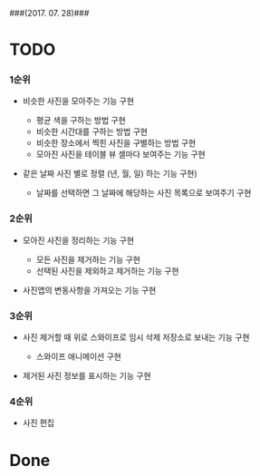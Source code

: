 ###(2017. 07. 28)###

# TODO 

### 1순위

* 비슷한 사진을 모아주는 기능 구현
    * 평균 색을 구하는 방법 구현
    * 비슷한 시간대를 구하는 방법 구현
    * 비슷한 장소에서 찍힌 사진을 구별하는 방법 구현
    * 모아진 사진을 테이블 뷰 셀마다 보여주는 기능 구현

* 같은 날짜 사진 별로 정렬 (년, 월, 일) 하는 기능 구현)
    * 날짜를 선택하면 그 날짜에 해당하는 사진 목록으로 보여주기 구현

### 2순위

* 모아진 사진을 정리하는 기능 구현
    * 모든 사진을 제거하는 기능 구현
    * 선택된 사진을 제외하고 제거하는 기능 구현

* 사진앱의 변동사항을 가져오는 기능 구현

### 3순위

* 사진 제거할 때 위로 스와이프로 임시 삭제 저장소로 보내는 기능 구현
    * 스와이프 애니메이션 구현

* 제거된 사진 정보를 표시하는 기능 구현

### 4순위

* 사진 편집 

# Done
